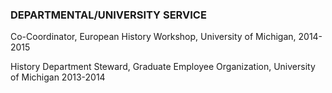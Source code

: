 ### DEPARTMENTAL/UNIVERSITY SERVICE

Co-Coordinator, European History Workshop, University of Michigan, 2014-2015

History Department Steward, Graduate Employee Organization, University of Michigan 2013-2014
